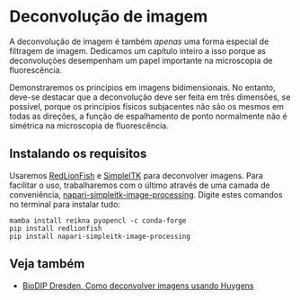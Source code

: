 # Deconvolução de imagem
A deconvolução de imagem é também _apenas_ uma forma especial de filtragem de imagem. Dedicamos um capítulo inteiro a isso porque as deconvoluções desempenham um papel importante na microscopia de fluorescência.

Demonstraremos os princípios em imagens bidimensionais. No entanto, deve-se destacar que a deconvolução deve ser feita em três dimensões, se possível, porque os princípios físicos subjacentes não são os mesmos em todas as direções, a função de espalhamento de ponto normalmente não é simétrica na microscopia de fluorescência.

## Instalando os requisitos

Usaremos [RedLionFish](https://github.com/rosalindfranklininstitute/RedLionfish) e [SimpleITK](https://simpleitk.readthedocs.io/) para deconvolver imagens. Para facilitar o uso, trabalharemos com o último através de uma camada de conveniência, [napari-simpleitk-image-processing](https://github.com/haesleinhuepf/napari-simpleitk-image-processing). Digite estes comandos no terminal para instalar tudo:

```
mamba install reikna pyopencl -c conda-forge
pip install redlionfish
pip install napari-simpleitk-image-processing
```

<!--
## Instalando dependências opcionais

Em um notebook, também usaremos NVidia CUDA para deconvolução. Se sua unidade de processamento gráfico suportar cuda, fique à vontade para instalar [pycudadecon](https://github.com/tlambert03/pycudadecon).

```
mamba install -c conda-forge pycudadecon
```
-->

## Veja também
* [BioDIP Dresden, Como deconvolver imagens usando Huygens](https://www.biodip.de/wiki/How_to_deconvolve_images_using_Huygens)